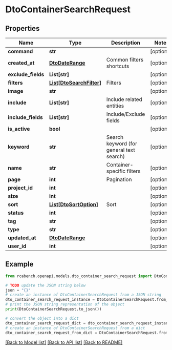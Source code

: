 # DtoContainerSearchRequest


## Properties

Name | Type | Description | Notes
------------ | ------------- | ------------- | -------------
**command** | **str** |  | [optional] 
**created_at** | [**DtoDateRange**](DtoDateRange.md) | Common filters shortcuts | [optional] 
**exclude_fields** | **List[str]** |  | [optional] 
**filters** | [**List[DtoSearchFilter]**](DtoSearchFilter.md) | Filters | [optional] 
**image** | **str** |  | [optional] 
**include** | **List[str]** | Include related entities | [optional] 
**include_fields** | **List[str]** | Include/Exclude fields | [optional] 
**is_active** | **bool** |  | [optional] 
**keyword** | **str** | Search keyword (for general text search) | [optional] 
**name** | **str** | Container-specific filters | [optional] 
**page** | **int** | Pagination | [optional] 
**project_id** | **int** |  | [optional] 
**size** | **int** |  | [optional] 
**sort** | [**List[DtoSortOption]**](DtoSortOption.md) | Sort | [optional] 
**status** | **int** |  | [optional] 
**tag** | **str** |  | [optional] 
**type** | **str** |  | [optional] 
**updated_at** | [**DtoDateRange**](DtoDateRange.md) |  | [optional] 
**user_id** | **int** |  | [optional] 

## Example

```python
from rcabench.openapi.models.dto_container_search_request import DtoContainerSearchRequest

# TODO update the JSON string below
json = "{}"
# create an instance of DtoContainerSearchRequest from a JSON string
dto_container_search_request_instance = DtoContainerSearchRequest.from_json(json)
# print the JSON string representation of the object
print(DtoContainerSearchRequest.to_json())

# convert the object into a dict
dto_container_search_request_dict = dto_container_search_request_instance.to_dict()
# create an instance of DtoContainerSearchRequest from a dict
dto_container_search_request_from_dict = DtoContainerSearchRequest.from_dict(dto_container_search_request_dict)
```
[[Back to Model list]](../README.md#documentation-for-models) [[Back to API list]](../README.md#documentation-for-api-endpoints) [[Back to README]](../README.md)


